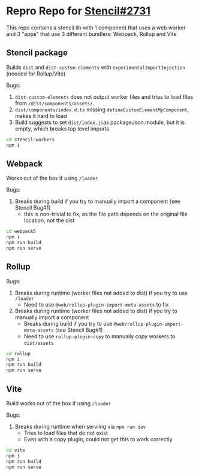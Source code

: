 # Repro Repo for [Stencil#2731](https://github.com/ionic-team/stencil/issues/2731)

This repo contains a stencil lib with 1 component that uses a web worker
and 3 "apps" that use 3 different bundlers: Webpack, Rollup and Vite

## Stencil package

Builds `dist` and `dist-custom-elements` with `experimentalImportInjection` (needed for Rollup/Vite)

Bugs:
1. `dist-custom-elements` does not output worker files and tries to load files from `/dist/components/assets/`.
2. `dist/components/index.d.ts` missing `defineCustomElementMyComponent`, makes it hard to load
3. Build suggests to set `dist/index.js`as packageJson.module, but it is empty, which breaks top level imports

```sh
cd stencil-workers
npm i
```

## Webpack

Works out of the box if using `/loader`

Bugs:
1. Breaks during build if you try to manually import a component (see Stencil Bug#1)
    - this is non-trivial to fix, as the file path depends on the original file location, not the dist

```sh
cd webpack5
npm i
npm run build
npm run serve
```

## Rollup

Bugs:
1. Breaks during runtime (worker files not added to dist) if you try to use `/loader`
    - Need to use `@web/rollup-plugin-import-meta-assets` to fix
2. Breaks during runtime (worker files not added to dist) if you try to manually import a component
    - Breaks during build if you try to use `@web/rollup-plugin-import-meta-assets` (see Stencil Bug#1)
    - Need to use `rollup-plugin-copy` to manually copy workers to `dist/assets`

```sh
cd rollup
npm i
npm run build
npm run serve
```

## Vite

Build works out of the box if using `/loader`

Bugs:
1. Breaks during runtime when serviing via `npm run dev`
    - Tries to load files that do not exist
    - Even with a copy plugin, could not get this to work correctly


```sh
cd vite
npm i
npm run build
npm run serve
```
